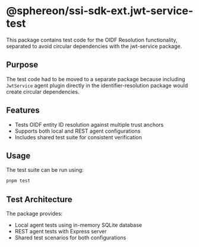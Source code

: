 # @sphereon/ssi-sdk-ext.jwt-service-test

This package contains test code for the OIDF Resolution functionality, separated to avoid circular dependencies with the jwt-service package.

## Purpose
The test code had to be moved to a separate package because including `JwtService` agent plugin directly in the identifier-resolution package would create circular dependencies.

## Features
- Tests OIDF entity ID resolution against multiple trust anchors
- Supports both local and REST agent configurations
- Includes shared test suite for consistent verification

## Usage
The test suite can be run using:
```bash
pnpm test
```

## Test Architecture
The package provides:
- Local agent tests using in-memory SQLite database
- REST agent tests with Express server
- Shared test scenarios for both configurations
